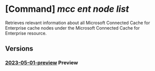 # [Command] _mcc ent node list_

Retrieves relevant information about all Microsoft Connected Cache for Enterprise cache nodes under the Microsoft Connected Cache for Enterprise resource.

## Versions

### [2023-05-01-preview](/Resources/mgmt-plane/L3N1YnNjcmlwdGlvbnMve30vcmVzb3VyY2Vncm91cHMve30vcHJvdmlkZXJzL21pY3Jvc29mdC5jb25uZWN0ZWRjYWNoZS9lbnRlcnByaXNlbWNjY3VzdG9tZXJzL3t9L2VudGVycHJpc2VtY2NjYWNoZW5vZGVz/2023-05-01-preview.xml) **Preview**

<!-- mgmt-plane /subscriptions/{}/resourcegroups/{}/providers/microsoft.connectedcache/enterprisemcccustomers/{}/enterprisemcccachenodes 2023-05-01-preview -->
